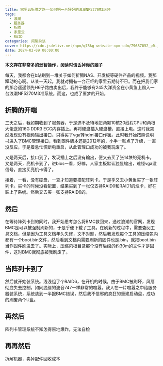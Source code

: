 ```yaml
---
title: 家里云折腾之路——如何把一台好好的浪潮NF5270M3玩坏
tags:
  - 浪潮
  - 服务器
  - 折腾
  - 家里云
  - RAID
categories: 闲聊杂谈
cover: https://cdn.jsdelivr.net/npm/q78kg-website-npm-cdn/79687052_p0.jpg
date: 2024-02-09 00:00:00
---
```

**本文存在非常多的弱智操作，阅读时请丢掉你的脑子**

每天，我都会在b站刷到一堆关于如何折腾NAS、开发板等硬件产品的视频。我那躁动的心啊。从某一天起，我就对拥有一台正经的家里云期待不已。而在把我们家的那台遥遥领先H6子路由卖出后，我终于能够有245大洋资金在小黄鱼上购入一台浪潮NF5270M3准系统。而这，也成了噩梦的开始。

## 折腾的开端

三天之后，我如期收到了服务器，于是迫不及待地把两颗10核20线程CPU和两根大佬送的16G DDR3 ECC内存插上。再将硬盘插入硬盘槽，直接上电。这时我突然发现没有视频输出接口，只得买了vga转hdmi接口作罢。此时我开始按照说明书进入了BMC管理接口，看到固件版本还是2012年的，小手一贱点了升级，一直没反应，于是着急忙慌断电重启，从此管理口成功的被我玩废了。

又是两天后，接口到了，发现插上之后没有输出，便又去买了张14块的亮机卡。又是两天，亮机卡到了，进bios一看，好嘛，人家主板默认独显输出，难怪vga没信号，直接买亮机卡得了。

接着，一看，没有硬盘，一查才知道要搭配阵列卡。于是乎又去小黄鱼买了一张阵列卡。买卡的时候没看配置，结果买到了一张仅支持RAID0和RAID1的烂卡，好在装上了系统。然后又去买一张支持RAID6的。

## 然后

在等待阵列卡到的同时，我开始思考怎么将BMC救回来，通过浪潮的官网，发现BMC是可以被强制刷新的，于是乎便下载了工具。在刷新的过程中，需要查阅工具文档，但是因为工具文档年久失修，文不对题，然后我发现每个工具的压缩包内都有一个boot.bin文件，然后看到文档内需要刷新的固件也是.bin，就把boot.bin当作固件刷进去了。实际上，压缩包根目录那个没有后缀的约30m的文件才是固件，这时BMC就彻底被我刷废了。

## 当阵列卡到了

然后就开始装系统。浅浅组了个RAID6，在开机的时候，由于BMC被刷坏，风扇彻底失去控制，如同脱缰的波音747一样非常的喧嚣。我人在一片喧嚣之中给服务器装系统，系统装到一半报BMC错误，然后我不信邪的疯狂的重建启动盘，成功的刷废两个U盘。

## 再然后

阵列卡管理系统不知怎得原地爆炸，无法自检

## 再再然后

拆解机器，卖掉配件回收成本